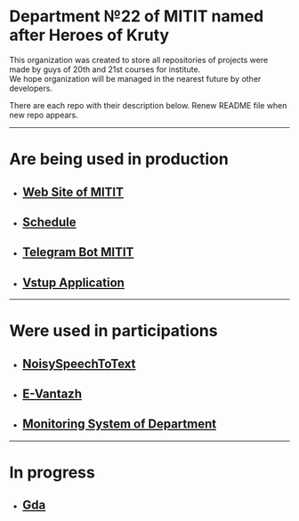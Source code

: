 # Department №22 of MITIT named after Heroes of Kruty 

This organization was created to store all repositories of projects were made by guys of 20th and 21st courses for institute. <br>
We hope organization will be managed in the nearest future by other developers. <br>

There are each repo with their description below. Renew README file when new repo appears.

<hr>

# Are being used in production
- ## [Web Site of MITIT](https://github.com/MITIT-DEP22/MititWebsite)

- ## [Schedule](https://github.com/MITIT-DEP22/schedule) 

- ## [Telegram Bot MITIT](https://github.com/MITIT-DEP22/MititBotService)

- ## [Vstup Application](https://github.com/MITIT-DEP22/vstup_application)
  
<hr>

# Were used in participations
- ## [NoisySpeechToText](https://github.com/MITIT-DEP22/NoisySpeechToText)

- ## [E-Vantazh](https://github.com/MITIT-DEP22/E-Vantazh)

- ## [Monitoring System of Department](https://github.com/MITIT-DEP22/MonitoringSystem)

<hr>

# In progress
- ## [Gda](https://github.com/MITIT-DEP22/gda)
